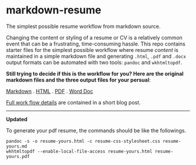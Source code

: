 # markdown-resume
The simplest possible resume workflow from markdown source.

Changing the content or styling of a resume or CV is a relatively common event that can be a frustrating, time-consuming hassle. This repo contains starter files for the simplest possible workflow where resume *content* is maintained in a simple markdown file and generating `.html`, `.pdf` and `.docx` output formats can be automated with two tools: `pandoc` and `wkhtmltopdf`. 

**Still trying to decide if this is the workflow for you? Here are the original markdown files and the three output files for your persual**: 

[Markdown](resume.md) . [HTML](resume.html) . [PDF](resume.pdf) . [Word Doc](resume.docx)

[Full work flow details](http://sdsawtelle.github.io/blog/output/simple-markdown-resume-with-pandoc-and-wkhtmltopdf.html) are contained in a short blog post. 

----
**Updated**

To generate your pdf resume, the commands should be like the followings.
```
pandoc -s -o resume-yours.html -c resume-css-stylesheet.css resume-yours.md
wkhtmltopdf --enable-local-file-access resume-yours.html resume-yours.pdf
```
